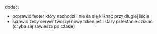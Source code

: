 dodać:
- poprawić footer który nachodzi i nie da się kliknąć przy długiej liście
- sprawić żeby serwer tworzył nowy token jeśli stary przestanie działać (chyba się zawiesza po czasie)
